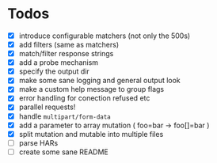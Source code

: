 # Todos
- [x] introduce configurable matchers (not only the 500s)
- [x] add filters (same as matchers)
- [x] match/filter response strings
- [x] add a probe mechanism
- [x] specify the output dir
- [x] make some sane logging and general output look
- [x] make a custom help message to group flags 
- [x] error handling for conection refused etc
- [x] parallel requests!
- [x] handle `multipart/form-data`
- [x] add a parameter to array mutation ( foo=bar -> foo[]=bar )
- [x] split mutation and mutable into multiple files
- [ ] parse HARs
- [ ] create some sane README
